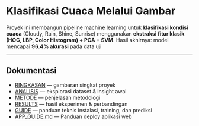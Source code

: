 # Klasifikasi Cuaca Melalui Gambar

Proyek ini membangun pipeline machine learning untuk **klasifikasi kondisi cuaca** (Cloudy, Rain, Shine, Sunrise) menggunakan **ekstraksi fitur klasik (HOG, LBP, Color Histogram) + PCA + SVM**.
Hasil akhirnya: model mencapai **96.4% akurasi** pada data uji

---

## Dokumentasi

* [RINGKASAN](docs/RINGKASAN.md) — gambaran singkat proyek
* [ANALISIS](docs/ANALISIS.md) — eksplorasi dataset & insight awal
* [METODE](docs/METODE.md) — penjelasan metodologi
* [RESULTS](docs/RESULTS.md) — hasil eksperimen & perbandingan
* [GUIDE](docs/GUIDE.md) — panduan teknis instalasi, training, dan prediksi
* [APP_GUIDE.md](docs/APP_GUIDE.md) — Panduan deploy aplikasi web